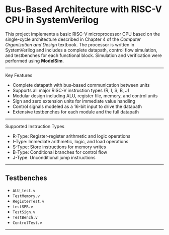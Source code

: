 Bus-Based Architecture with RISC-V CPU in SystemVerilog
=======================================================

This project implements a basic RISC-V microprocessor CPU based on the single-cycle architecture described in Chapter 4 of the *Computer Organization and Design* textbook. The processor is written in SystemVerilog and includes a complete datapath, control flow simulation, and testbenches for each functional block. Simulation and verification were performed using **ModelSim**.

---

 Key Features
- Complete datapath with bus-based communication between units  
- Supports all major RISC-V instruction types (R, I, S, B, J)  
- Modular design including ALU, register file, memory, and control units  
- Sign and zero extension units for immediate value handling  
- Control signals modeled as a 16-bit input to drive the datapath  
- Extensive testbenches for each module and the full datapath  

---

 Supported Instruction Types
- R-Type: Register-register arithmetic and logic operations  
- I-Type: Immediate arithmetic, logic, and load operations  
- S-Type: Store instructions for memory writes  
- B-Type: Conditional branches for control flow  
- J-Type: Unconditional jump instructions  

---

## Testbenches
- `ALU_test.v`  
- `TestMemory.v`  
- `RegisterTest.v`  
- `testSPR.v`  
- `TestSign.v`  
- `TestBench.v`  
- `ControlTest.v`  

---
